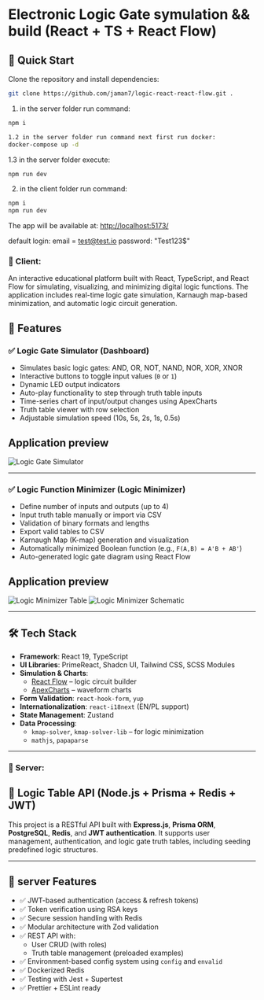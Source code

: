 # Electronic Logic Gate symulation && build (React + TS + React Flow)


## 🚀 Quick Start

Clone the repository and install dependencies:

```bash
git clone https://github.com/jaman7/logic-react-react-flow.git .
```
1. in the server folder run command:

```bash
npm i
```

```bash
1.2 in the server folder run command next first run docker:
docker-compose up -d
```

1.3 in the server folder execute:
```bash
npm run dev
```

2. in the client folder run command:

```bash
npm i
npm run dev
```

The app will be available at: [http://localhost:5173/](http://localhost:5173/)

default login:
email = test@test.io
password: "Test123$"
 

### 🧠 Client:
An interactive educational platform built with React, TypeScript, and React Flow for simulating, visualizing, and minimizing digital logic functions. The application includes real-time logic gate simulation, Karnaugh map-based minimization, and automatic logic circuit generation.

## 🚀 Features

### ✅ Logic Gate Simulator (Dashboard)
- Simulates basic logic gates: AND, OR, NOT, NAND, NOR, XOR, XNOR
- Interactive buttons to toggle input values (`0` or `1`)
- Dynamic LED output indicators
- Auto-play functionality to step through truth table inputs
- Time-series chart of input/output changes using ApexCharts
- Truth table viewer with row selection
- Adjustable simulation speed (10s, 5s, 2s, 1s, 0.5s)

## Application preview
![Logic Gate Simulator](https://github.com/user-attachments/assets/aaa7c7f0-2dbb-48c9-8d02-15fa931799ac)

---

### ✅ Logic Function Minimizer (Logic Minimizer)
- Define number of inputs and outputs (up to 4)
- Input truth table manually or import via CSV
- Validation of binary formats and lengths
- Export valid tables to CSV
- Karnaugh Map (K-map) generation and visualization
- Automatically minimized Boolean function (e.g., `F(A,B) = A'B + AB'`)
- Auto-generated logic gate diagram using React Flow


## Application preview
![Logic Minimizer Table](https://github.com/user-attachments/assets/ef2e3edf-a332-4e78-9622-b5be362c7bc9)
![Logic Minimizer Schematic](https://github.com/user-attachments/assets/3dd5e254-00f7-4314-92da-852e4454bba6)

---

## 🛠 Tech Stack

- **Framework**: React 19, TypeScript
- **UI Libraries**: PrimeReact, Shadcn UI, Tailwind CSS, SCSS Modules
- **Simulation & Charts**:
  - [React Flow](https://reactflow.dev/) – logic circuit builder
  - [ApexCharts](https://apexcharts.com/) – waveform charts
- **Form Validation**: `react-hook-form`, `yup`
- **Internationalization**: `react-i18next` (EN/PL support)
- **State Management**: Zustand
- **Data Processing**:
  - `kmap-solver`, `kmap-solver-lib` – for logic minimization
  - `mathjs`, `papaparse`

---



### 🧠 Server:

## 🧠 Logic Table API (Node.js + Prisma + Redis + JWT)

This project is a RESTful API built with **Express.js**, **Prisma ORM**, **PostgreSQL**, **Redis**, and **JWT authentication**. It supports user management, authentication, and logic gate truth tables, including seeding predefined logic structures.

---

## 🚀 server Features

- ✅ JWT-based authentication (access & refresh tokens)
- ✅ Token verification using RSA keys
- ✅ Secure session handling with Redis
- ✅ Modular architecture with Zod validation
- ✅ REST API with:
  - User CRUD (with roles)
  - Truth table management (preloaded examples)
- ✅ Environment-based config system using `config` and `envalid`
- ✅ Dockerized Redis
- ✅ Testing with Jest + Supertest
- ✅ Prettier + ESLint ready
